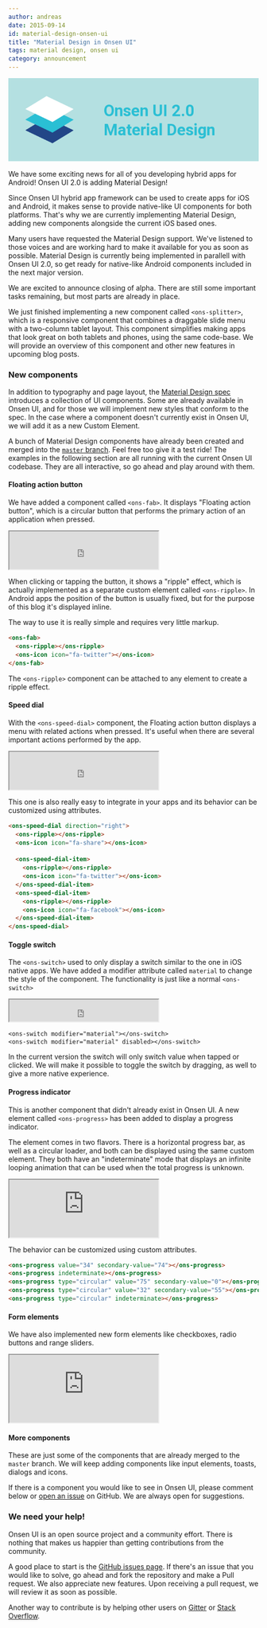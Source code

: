 ```yaml
---
author: andreas
date: 2015-09-14
id: material-design-onsen-ui
title: "Material Design in Onsen UI"
tags: material design, onsen ui
category: announcement
---
```


![Onsen UI 2.0 Material Design](/blog/content/images/2015/Sep/materialdesign_header.png)

We have some exciting news for all of you developing hybrid apps for Android! Onsen UI 2.0 is adding Material Design!

Since Onsen UI hybrid app framework can be used to create apps for iOS and Android, it makes sense to provide native-like UI components for both platforms. That's why we are currently implementing Material Design, adding new components alongside the current iOS based ones.

Many users have requested the Material Design support. We've listened to those voices and are working hard to make it available for you as soon as possible. Material Design is currently being implemented in parallell with Onsen UI 2.0, so get ready for native-like Android components included in the next major version.

<!-- more -->

We are excited to announce closing of alpha. There are still some important tasks remaining, but most parts are already in place.

We just finished implementing a new component called `<ons-splitter>`, which is a responsive component that combines a draggable slide menu with a two-column tablet layout. This component simplifies making apps that look great on both tablets and phones, using the same code-base. We will provide an overview of this component and other new features in upcoming blog posts.

### New components

In addition to typography and page layout, the [Material Design spec](https://www.google.com/design/spec/material-design/introduction.html) introduces a collection of UI components. Some are already available in Onsen UI, and for those we will implement new styles that conform to the spec. In the case where a component doesn't currently exist in Onsen UI, we will add it as a new Custom Element.

A bunch of Material Design components have already been created and merged into the [`master` branch](https://github.com/OnsenUI/OnsenUI). Feel free too give it a test ride! The examples in the following section are all running with the current Onsen UI codebase. They are all interactive, so go ahead and play around with them.

#### Floating action button

We have added a component called `<ons-fab>`. It displays "Floating action button", which is a circular button that performs the primary action of an application when pressed.

<iframe height="76" style="display: block;" src="https://argelius.github.io/onsen-material-samples/fab.html"></iframe>

When clicking or tapping the button, it shows a "ripple" effect, which is actually implemented as a separate custom element called `<ons-ripple>`. In Android apps the position of the button is usually fixed, but for the purpose of this blog it's displayed inline.

The way to use it is really simple and requires very little markup.

```html
<ons-fab>
  <ons-ripple></ons-ripple>
  <ons-icon icon="fa-twitter"></ons-icon>
</ons-fab>
```

The `<ons-ripple>` component can be attached to any element to create a ripple effect.

#### Speed dial

With the `<ons-speed-dial>` component, the Floating action button displays a menu with related actions when pressed. It's useful when there are several important actions performed by the app.

<iframe height="76" style="display: block;" src="https://argelius.github.io/onsen-material-samples/speed-dial.html"></iframe>

This one is also really easy to integrate in your apps and its behavior can be customized using attributes.

```html
<ons-speed-dial direction="right">
  <ons-ripple></ons-ripple>
  <ons-icon icon="fa-share"></ons-icon>

  <ons-speed-dial-item>
    <ons-ripple></ons-ripple>
    <ons-icon icon="fa-twitter"></ons-icon>
  </ons-speed-dial-item>
  <ons-speed-dial-item>
    <ons-ripple></ons-ripple>
    <ons-icon icon="fa-facebook"></ons-icon>
  </ons-speed-dial-item>
</ons-speed-dial>
```

#### Toggle switch

The `<ons-switch>` used to only display a switch similar to the one in iOS native apps. We have added a modifier attribute called `material` to change the style of the component. The functionality is just like a normal `<ons-switch>`

<iframe height="44" style="display: block;" src="https://argelius.github.io/onsen-material-samples/switch.html"></iframe>

```
<ons-switch modifier="material"></ons-switch>
<ons-switch modifier="material" disabled></ons-switch>
```

In the current version the switch will only switch value when tapped or clicked. We will make it possible to toggle the switch by dragging, as well to give a more native experience.

#### Progress indicator

This is another component that didn't already exist in Onsen UI. A new element called `<ons-progress>` has been added to display a progress indicator.

The element comes in two flavors. There is a horizontal progress bar, as well as a circular loader, and both can be displayed using the same custom element. They both have an "indeterminate" mode that displays an infinite looping animation that can be used when the total progress is unknown.

<iframe height="116" style="display: block;" src="https://argelius.github.io/onsen-material-samples/progress.html"></iframe>

The behavior can be customized using custom attributes.

```html
<ons-progress value="34" secondary-value="74"></ons-progress>
<ons-progress indeterminate></ons-progress>
<ons-progress type="circular" value="75" secondary-value="0"></ons-progress>
<ons-progress type="circular" value="32" secondary-value="55"></ons-progress>
<ons-progress type="circular" indeterminate></ons-progress>
```

#### Form elements

We have also implemented new form elements like checkboxes, radio buttons and range sliders.

<iframe height="136" style="display: block;" src="https://argelius.github.io/onsen-material-samples/form.html"></iframe>

#### More components

These are just some of the components that are already merged to the `master` branch. We will keep adding components like input elements, toasts, dialogs and icons.

If there is a component you would like to see in Onsen UI, please comment below or [open an issue](https://github.com/OnsenUI/OnsenUI/issues/new) on GitHub. We are always open for suggestions.

### We need your help!

Onsen UI is an open source project and a community effort. There is nothing that makes us happier than getting contributions from the community.

A good place to start is the [GitHub issues page](https://github.com/OnsenUI/OnsenUI/issues). If there's an issue that you would like to solve, go ahead and fork the repository and make a Pull request. We also appreciate new features. Upon receiving a pull request, we will review it as soon as possible.

Another way to contribute is by helping other users on [Gitter](https://gitter.im/OnsenUI/OnsenUI) or [Stack Overflow](http://stackoverflow.com/questions/tagged/onsen-ui).
